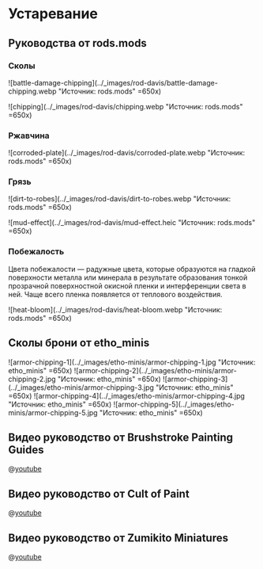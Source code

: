 # Устаревание

## Руководства от rods.mods

### Сколы

![battle-damage-chipping](../_images/rod-davis/battle-damage-chipping.webp "Источник: rods.mods" =650x)

![chipping](../_images/rod-davis/chipping.webp "Источник: rods.mods" =650x)

### Ржавчина

![corroded-plate](../_images/rod-davis/corroded-plate.webp "Источник: rods.mods" =650x)

### Грязь

![dirt-to-robes](../_images/rod-davis/dirt-to-robes.webp "Источник: rods.mods" =650x)

![mud-effect](../_images/rod-davis/mud-effect.heic "Источник: rods.mods" =650x)

### Побежалость

Цвета побежалости — радужные цвета, которые образуются на гладкой поверхности металла или минерала в результате образования тонкой прозрачной поверхностной окисной пленки и интерференции света в ней. Чаще всего пленка появляется от теплового воздействия.

![heat-bloom](../_images/rod-davis/heat-bloom.webp "Источник: rods.mods" =650x)

## Сколы брони от etho_minis

![armor-chipping-1](../_images/etho-minis/armor-chipping-1.jpg "Источник: etho_minis" =650x)
![armor-chipping-2](../_images/etho-minis/armor-chipping-2.jpg "Источник: etho_minis" =650x)
![armor-chipping-3](../_images/etho-minis/armor-chipping-3.jpg "Источник: etho_minis" =650x)
![armor-chipping-4](../_images/etho-minis/armor-chipping-4.jpg "Источник: etho_minis" =650x)
![armor-chipping-5](../_images/etho-minis/armor-chipping-5.jpg "Источник: etho_minis" =650x)

## Видео руководство от Brushstroke Painting Guides

@[youtube](https://youtu.be/WP1A8eIaYXM?si=ls57lXNphzhnSGxP)

## Видео руководство от Cult of Paint

@[youtube](https://youtu.be/-h0AJLR1LYw?si=mkqyNWwxZH2aKz6u)

## Видео руководство от Zumikito Miniatures

@[youtube](https://youtu.be/Sy2g5mQAYz4?si=kvx6eWPpBD2-z069)
